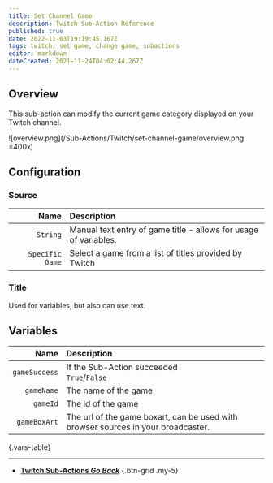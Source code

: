 ```yaml
---
title: Set Channel Game
description: Twitch Sub-Action Reference
published: true
date: 2022-11-03T19:19:45.167Z
tags: twitch, set game, change game, subactions
editor: markdown
dateCreated: 2021-11-24T04:02:44.267Z
---
```


## Overview
This sub-action can modify the current game category displayed on your Twitch channel.

![overview.png](/Sub-Actions/Twitch/set-channel-game/overview.png =400x)

## Configuration
### Source
Name | Description
----:|:------------
`String` | Manual text entry of game title - allows for usage of variables.
`Specific Game` | Select a game from a list of titles provided by Twitch

### Title
Used for variables, but also can use text.

## Variables
Name | Description
----:|:------------
`gameSuccess` | If the Sub-Action succeeded <br> `True`/`False`
`gameName` | The name of the game
`gameId` | The id of the game
`gameBoxArt` | The url of the game boxart, can be used with browser sources in your broadcaster.
{.vars-table}

---

- [<i class="mdi mdi-chevron-left"></i>**Twitch Sub-Actions *Go Back***](/Sub-Actions/Twitch)
{.btn-grid .my-5}